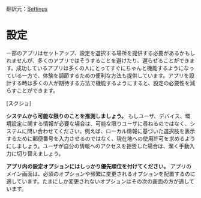 翻訳元：[Settings](https://developer.apple.com/design/human-interface-guidelines/ios/app-architecture/settings/)

# 設定

一部のアプリはセットアップ、設定を選択する場所を提供する必要があるかもしれませんが、多くのアプリではそうすることを避けたり、遅らせることができます。成功しているアプリは多くの人にとってすぐにちゃんと機能するようになっている一方で、体験を調節するための便利な方法も提供しています。アプリを設計する時は多くの人が期待する方法で機能するようにすると、設定の必要性を減らすことができます。

[スクショ]

**システムから可能な限りのことを推測しましょう。** もしユーザ、デバイス、環境設定に関する情報が必要な場合は、可能な限りユーザに尋ねるのではなく、システムに問い合わせてください。例えば、ローカル情報に基づいた選択肢を表示するために郵便番号を入力させるのではなく、現在地への使用許可を求めるようにしましょう。ユーザが自分の情報へのアクセスを拒否した場合は、潔く手動入力に切り替えましょう。

**アプリ内の設定オプションにはしっかり優先順位を付けてください。** アプリのメイン画面は、必須のオプションや頻繁に変更されるオプションを配置するのに適しています。たまにしか変更されないオプションはその次の画面の方が適しています。